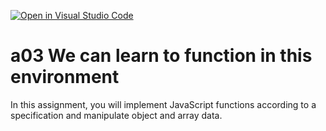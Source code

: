 [![Open in Visual Studio Code](https://classroom.github.com/assets/open-in-vscode-f059dc9a6f8d3a56e377f745f24479a46679e63a5d9fe6f495e02850cd0d8118.svg)](https://classroom.github.com/online_ide?assignment_repo_id=5844959&assignment_repo_type=AssignmentRepo)
# a03 We can learn to function in this environment
In this assignment, you will implement JavaScript functions according to a specification and manipulate object and array data.
